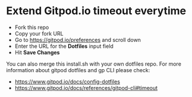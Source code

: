 # Extend Gitpod.io timeout everytime

- Fork this repo
- Copy your fork URL
- Go to https://gitpod.io/preferences and scroll down
- Enter the URL for the **Dotfiles** input field
- Hit **Save Changes**

You can also merge this install.sh with your own dotfiles repo. For more information about gitpod dotfiles and gp CLI please check:
- https://www.gitpod.io/docs/config-dotfiles
- https://www.gitpod.io/docs/references/gitpod-cli#timeout
